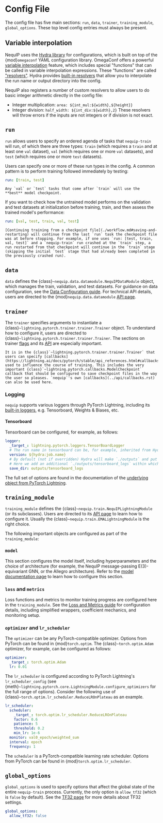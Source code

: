 # Config File

The config file has five main sections: `run`, `data`, `trainer`, `training_module`, `global_options`. These top level config entries must always be present.

## Variable interpolation

NequIP uses the [Hydra library](https://hydra.cc/) for configurations, which is built on top of the {mod}`omegaconf` YAML configuration library. OmegaConf offers a powerful [variable interpolation](https://omegaconf.readthedocs.io/en/latest/usage.html#variable-interpolation) feature, which includes special "functions" that can be called in variable interpolation expressions.  These "functions" are called ["resolvers"](https://omegaconf.readthedocs.io/en/2.3_branch/usage.html#resolvers).
Hydra provides [built-in resolvers](https://hydra.cc/docs/1.3/configure_hydra/intro/#resolvers-provided-by-hydra) that allow you to interpolate the run name or output directory into the config.

NequIP also registers a number of custom resolvers to allow users to do basic integer arithmetic directly in the config file:
- Integer multiplication: `area: ${int_mul:${width},${height}}`
- Integer division: `half_width: ${int_div:${width},2}`
These resolvers will throw errors if the inputs are not integers or if division is not exact.


## `run`

`run` allows users to specify an ordered agenda of tasks that `nequip-train` will run, of which there are three types: `train` (which requires a `train` and at least one `val` dataset), `val` (which requires one or more `val` datasets), and `test` (which requires one or more `test` datasets).

Users can specify one or more of these run types in the config. A common pattern is to perform training followed immediately by testing:
```yaml
run: [train, test]
```

```{important}
Any `val` or `test` tasks that come after `train` will use the **best** model checkpoint.
```

If you want to check how the untrained model performs on the validation and test datasets at initialization before training, train, and then assess the trained model's performance:
```yaml
run: [val, test, train, val, test]
```

```{note}
[Continuing training from a checkpoint file](./workflow.md#saving-and-restarting) will continue from the last `run` task the checkpoint file was at before stopping. For example, if one uses `run: [test, train, val, test]` and a `nequip-train` run crashed at the `train` step, a run restarted from that checkpoint will continue in the `train` stage (skipping the initial `test` stage that had already been completed in the previously crashed run).
```


## `data`

`data` defines the {class}`~nequip.data.datamodule.NequIPDataModule` object, which manages the train, validation, and test datasets.
For guidance on data configuration, see the [Data Configuration guide](data.md).
For technical API details, users are directed to the {mod}`nequip.data.datamodule` [API page](../api/datamodule.rst).


## `trainer`

The `trainer` specifies arguments to instantiate a {class}`~lightning.pytorch.trainer.trainer.Trainer` object. To understand how to configure it, users are directed to {class}`~lightning.pytorch.trainer.trainer.Trainer`. The sections on trainer [flags](https://lightning.ai/docs/pytorch/stable/common/trainer.html#trainer-flags) and its [API](https://lightning.ai/docs/pytorch/stable/common/trainer.html#trainer-class-api) are especially important.

```{tip}
It is in the {class}`~lightning.pytorch.trainer.trainer.Trainer` that users can specify [callbacks](https://lightning.ai/docs/pytorch/stable/api_references.html#callbacks) used to influence the course of training. This includes the very important {class}`~lightning.pytorch.callbacks.ModelCheckpoint` callback that should be configured to save checkpoint files in the way the user so pleases. `nequip`'s own [callbacks](../api/callbacks.rst) can also be used here.
```

### Logging

`nequip` supports various loggers through PyTorch Lightning, including its [built-in loggers](https://lightning.ai/docs/pytorch/stable/api_references.html#loggers), e.g. Tensorboard, Weights & Biases, etc.

#### Tensorboard

Tensorboard can be configured, for example, as follows:
```yaml
logger:
  _target_: lightning.pytorch.loggers.TensorBoardLogger
  # The run name in tensorboard can be, for example, inherited from Hydra.
  version: ${hydra:job.name}
  # By default (not if overridden) Hydra will make `./outputs` and put various runs at `./outputs/{name}`.
  # Here we add an additional `./outputs/tensorboard_logs` within which logs will be stored _across_ runs.
  save_dir: outputs/tensorboard_logs
```
The full set of options are found in the documentation of the [underlying object from PyTorch Lightning](https://lightning.ai/docs/pytorch/stable/api/lightning.pytorch.loggers.tensorboard.html#module-lightning.pytorch.loggers.tensorboard).

## `training_module`

`training_module` defines the {class}`~nequip.train.NequIPLightningModule` (or its subclasses). Users are directed to its [API page](../api/lightning_module.rst) to learn how to configure it. Usually the {class}`~nequip.train.EMALightningModule` is the right choice.

The following important objects are configured as part of the `training_module`:
 
 ### `model`
  This section configures the model itself, including hyperparameters and the choice of architecture (for example, the NequIP message-passing E(3)-equivariant GNN, or the Allegro architecture). Refer to the [model documentation page](../api/model) to learn how to configure this section.

 ### `loss` and `metrics`
  Loss functions and metrics to monitor training progress are configured here in the `training_module`. See the [Loss and Metrics guide](metrics.md) for configuration details, including simplified wrappers, coefficient mechanics, and monitoring setup.

 ### `optimizer` and `lr_scheduler`

  The `optimizer` can be any PyTorch-compatible optimizer. Options from PyTorch can be found in {mod}`torch.optim`. The {class}`~torch.optim.Adam` optimizer, for example, can be configured as follows: 
```yaml
optimizer:
  _target_: torch.optim.Adam
  lr: 0.01
```
  The `lr_scheduler` is configured according to PyTorch Lightning's `lr_scheduler_config` (see {meth}`~lightning.pytorch.core.LightningModule.configure_optimizers` for the full range of options). Consider the following use of {class}`~torch.optim.lr_scheduler.ReduceLROnPlateau` as an example.
```yaml
lr_scheduler:
  scheduler:
    _target_: torch.optim.lr_scheduler.ReduceLROnPlateau
    factor: 0.6
    patience: 5
    threshold: 0.2
    min_lr: 1e-6
  monitor: val0_epoch/weighted_sum
  interval: epoch
  frequency: 1
```
  The `scheduler` is a PyTorch-compatible learning rate scheduler. Options from PyTorch can be found in {mod}`torch.optim.lr_scheduler`.

## `global_options`

`global_options` is used to specify options that affect the global state of the entire `nequip-train` process. Currently, the only option is `allow_tf32` (which is `false` by default). See the [TF32 page](./tf32.md) for more details about TF32 settings.
```yaml
global_options:
  allow_tf32: false
```
